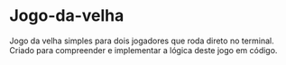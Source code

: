 # Jogo-da-velha
Jogo da velha simples para dois jogadores que roda direto no terminal. Criado para compreender e implementar a lógica deste jogo em código.
